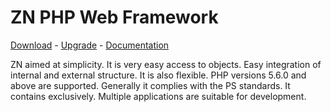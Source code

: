 # ZN PHP Web Framework
[Download](http://www.znframework.com/framework/download) - 
[Upgrade](http://www.znframework.com/framework/upgrade) - 
[Documentation](http://www.znframework.com/documentation)

<p>
ZN aimed at simplicity. It is very easy access to objects. Easy integration of internal and external structure. It is also flexible. PHP versions 5.6.0 and above are supported. Generally it complies with the PS standards. It contains exclusively. Multiple applications are suitable for development.
</p>